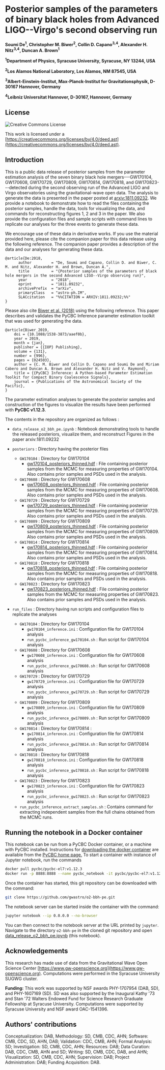 # Posterior samples of the parameters of binary black holes from Advanced LIGO--Virgo's second observing run

**Soumi De<sup>1</sup>, Christopher M. Biwer<sup>2</sup>, Collin D. Capano<sup>3,4</sup>, Alexander H. Nitz<sup>3,4</sup>, Duncan A. Brown<sup>1</sup>**

**<sup>1</sup>Department of Physics, Syracuse University, Syracuse, NY 13244, USA**

**<sup>2</sup>Los Alamos National Laboratory, Los Alamos, NM 87545, USA**

**<sup>3</sup>Albert-Einstein-Institut, Max-Planck-Institut for Gravitationsphysik, D-30167 Hannover, Germany**

**<sup>4</sup>Leibniz Universitat Hannover, D-30167, Hannover, Germany**

## License

![Creative Commons License](https://i.creativecommons.org/l/by/4.0/88x31.png "Creative Commons License")

This work is licensed under a [https://creativecommons.org/licenses/by/4.0/deed.ast](https://creativecommons.org/licenses/by/4.0/deed.ast).

## Introduction

This is a public data release of posterior samples from the parameter estimation analysis of the seven binary black hole mergers---GW170104, GW170608, GW170729, GW170809, GW170814, GW170818, and GW170823---detected during the second observing run of the Advanced LIGO and Virgo observatories using the gravitational-wave open data. The analysis to generate the data is presented in the paper posted at [arxiv:1811.09232](https://arxiv.org/abs/1811.09232). We provide a notebook to demonstrate how to read the files containing the posterior samples, handle the data, tools for visualizing the data, and commands for reconstructing figures 1, 2 and 3 in the paper. We also provide the configuration files and sample scripts with command lines to replicate our analyses for the three events to generate these data.

We encourage use of these data in derivative works. If you use the material provided here, please cite the companion paper for this data release using the following reference. The companion paper provides a description of the data and our analyses for generating these data.
```
@article{De:2018,
      author         = "De, Soumi and Capano, Collin D. and Biwer, C. M. and Nitz, Alexander H. and Brown, Duncan A.",
      title          = "{Posterior samples of the parameters of black hole mergers in the second Advanced LIGO--Virgo observing run}",
      year           = "2018",
      eprint         = "1811.09232",
      archivePrefix  = "arXiv",
      primaryClass   = "astro-ph.IM",
      SLACcitation   = "%%CITATION = ARXIV:1811.09232;%%"
}
```

Please also cite [Biwer et al. (2018)](https://iopscience.iop.org/article/10.1088/1538-3873/aaef0b) using the following reference. This paper describes and validates the PyCBC Inference parameter estimation toolkit that was used for generating the data.
```
@article{Biwer_2019,
	doi = {10.1088/1538-3873/aaef0b},
	year = 2019,
	month = {jan},
	publisher = {{IOP} Publishing},
	volume = {131},
	number = {996},
	pages = {024503},
	author = {C. M. Biwer and Collin D. Capano and Soumi De and Miriam Cabero and Duncan A. Brown and Alexander H. Nitz and V. Raymond},
	title = {{PyCBC} Inference: A Python-based Parameter Estimation Toolkit for Compact Binary Coalescence Signals},
	journal = {Publications of the Astronomical Society of the Pacific},
}
```

The parameter estimation analyses to generate the posterior samples and construction of the figures to visualize the results have been performed with **PyCBC v1.12.3**.

The contents in the repository are organized as follows :

- ``data_release_o2_bbh_pe.ipynb`` : Notebook demonstrating tools to handle the released posteriors, visualize them, and reconstruct Figures in the paper arxiv:1811.09232

- ``posteriors`` : Directory having the posterior files
    - ``GW170104`` : Directory for GW170104
        - [gw170104_posteriors_thinned.hdf](https://github.com/gwastro/o2-bbh-pe/blob/master/posteriors/GW170104/gw170104_posteriors_thinned.hdf) : File containing posterior samples from the MCMC for measuring properties of GW170104. Also contains prior samples and PSDs used in the analysis.
    - ``GW170608`` : Directory for GW170608
        - [gw170608_posteriors_thinned.hdf](https://github.com/gwastro/o2-bbh-pe/blob/master/posteriors/GW170608/gw170608_posteriors_thinned.hdf) : File containing posterior samples from the MCMC for measuring properties of GW170608. Also contains prior samples and PSDs used in the analysis.
    - ``GW170729`` : Directory for GW170729
        - [gw170729_posteriors_thinned.hdf](https://github.com/gwastro/o2-bbh-pe/blob/master/posteriors/GW170729/gw170729_posteriors_thinned.hdf) : File containing posterior samples from the MCMC for measuring properties of GW170729. Also contains prior samples and PSDs used in the analysis.
    - ``GW170809`` : Directory for GW170809
        - [gw170809_posteriors_thinned.hdf](https://github.com/gwastro/o2-bbh-pe/blob/master/posteriors/GW170809/gw170809_posteriors_thinned.hdf) : File containing posterior samples from the MCMC for measuring properties of GW170809. Also contains prior samples and PSDs used in the analysis.
    - ``GW170814`` : Directory for GW170814
        - [gw170814_posteriors_thinned.hdf](https://github.com/gwastro/o2-bbh-pe/blob/master/posteriors/GW170814/gw170814_posteriors_thinned.hdf) : File containing posterior samples from the MCMC for measuring properties of GW170814. Also contains prior samples and PSDs used in the analysis.
    - ``GW170818`` : Directory for GW170818
        - [gw170818_posteriors_thinned.hdf](https://github.com/gwastro/o2-bbh-pe/blob/master/posteriors/GW170818/gw170818_posteriors_thinned.hdf) : File containing posterior samples from the MCMC for measuring properties of GW170818. Also contains prior samples and PSDs used in the analysis.
    - ``GW170823`` : Directory for GW170823
        - [gw170823_posteriors_thinned.hdf](https://github.com/gwastro/o2-bbh-pe/blob/master/posteriors/GW170823/gw170823_posteriors_thinned.hdf) : File containing posterior samples from the MCMC for measuring properties of GW170823. Also contains prior samples and PSDs used in the analysis.

- ``run_files`` : Directory having run scripts and configuration files to replicate the analyses
    - ``GW170104`` : Directory for GW170104
        - ``gw170104_inference.ini`` : Configuration file for GW170104 analysis
        - ``run_pycbc_inference_gw170104.sh`` : Run script for GW170104 analysis
    - ``GW170608`` : Directory for GW170608
        - ``gw170608_inference.ini`` : Configuration file for GW170608 analysis
        - ``run_pycbc_inference_gw170608.sh`` : Run script for GW170608 analysis
    - ``GW170729`` : Directory for GW170729
        - ``gw170729_inference.ini`` : Configuration file for GW170729 analysis
        - ``run_pycbc_inference_gw170729.sh`` : Run script for GW170729 analysis
    - ``GW170809`` : Directory for GW170809
        - ``gw170809_inference.ini`` : Configuration file for GW170809 analysis
        - ``run_pycbc_inference_gw170809.sh`` : Run script for GW170809 analysis
    - ``GW170814`` : Directory for GW170814 :
        - ``gw170814_inference.ini`` : Configuration file for GW170814 analysis
        - ``run_pycbc_inference_gw170814.sh`` : Run script for GW170814 analysis
    - ``GW170818`` : Directory for GW170818
        - ``gw170818_inference.ini`` : Configuration file for GW170818 analysis
        - ``run_pycbc_inference_gw170818.sh`` : Run script for GW170818 analysis
    - ``GW170823`` : Directory for GW170823
        - ``gw170823_inference.ini`` : Configuration file for GW170823 analysis
        - ``run_pycbc_inference_gw170823.sh`` : Run script for GW170823 analysis
    - ``run_pycbc_inference_extract_samples.sh`` : Contains command for extracting independent samples from the full chains obtained from the MCMC runs.
        
## Running the notebook in a Docker container

This notebook can be run from a PyCBC Docker container, or a machine with PyCBC installed. Instructions for [downloading the docker container](http://gwastro.github.io/pycbc/latest/html/docker.html) are available from the [PyCBC home page.](https://pycbc.org/) To start a container with instance of Jupyter notebook, run the commands
```sh
docker pull pycbc/pycbc-el7:v1.12.3
docker run -p 8888:8888 --name pycbc_notebook -it pycbc/pycbc-el7:v1.12.3 /bin/bash -l
```
Once the container has started, this git repository can be downloaded with the command:
```sh
git clone https://github.com/gwastro/o2-bbh-pe.git
```
The notebook server can be started inside the container with the command:
```sh
jupyter notebook --ip 0.0.0.0 --no-browser
```
You can then connect to the notebook server at the URL printed by ``jupyter``. Navigate to the directory `o2-bbh-pe` in the cloned git repository and open [data_release_o2_bbh_pe.ipynb](https://github.com/gwastro/o2-bbh-pe/blob/master/data_release_o2_bbh_pe.ipynb) (this notebook).

## Acknowledgements
This research has made use of data from the Gravitational Wave Open Science Center [https://www.gw-openscience.org](https://www.gw-openscience.org). Computations were performed in the Syracuse University SUGWG cluster.

**Funding:** This work was supported by NSF awards PHY-1707954 (DAB, SD), and PHY-1607169 (SD). SD was also supported by the Inaugural Kathy '73 and Stan '72 Walters Endowed Fund for Science Research Graduate Fellowship at Syracuse University. Computations were supported by Syracuse University and NSF award OAC-1541396.

## Authors' contributions
Conceptualization: DAB, Methodology: SD, CMB, CDC, AHN; Software: CMB, CDC, SD, AHN, DAB; Validation: CDC, CMB, AHN; Formal Analysis: SD; Investigation: SD, CMB, CDC, AHN; Resources: DAB; Data Curation: DAB, CDC, CMB, AHN and SD; Writing: SD, CMB, CDC, DAB, and AHN; Visualization: SD, CMB, CDC, AHN; Supervision: DAB; Project Administration: DAB; Funding Acquisition: DAB.
